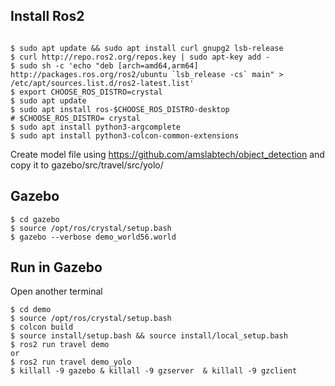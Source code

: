 
## Install Ros2
```

$ sudo apt update && sudo apt install curl gnupg2 lsb-release
$ curl http://repo.ros2.org/repos.key | sudo apt-key add -
$ sudo sh -c 'echo "deb [arch=amd64,arm64] http://packages.ros.org/ros2/ubuntu `lsb_release -cs` main" > /etc/apt/sources.list.d/ros2-latest.list'
$ export CHOOSE_ROS_DISTRO=crystal
$ sudo apt update
$ sudo apt install ros-$CHOOSE_ROS_DISTRO-desktop                     # $CHOOSE_ROS_DISTRO= crystal
$ sudo apt install python3-argcomplete
$ sudo apt install python3-colcon-common-extensions
```

Create model file using
https://github.com/amslabtech/object_detection
and copy it to 
gazebo/src/travel/src/yolo/

## Gazebo
```
$ cd gazebo
$ source /opt/ros/crystal/setup.bash
$ gazebo --verbose demo_world56.world
```

## Run in Gazebo
Open another terminal
```
$ cd demo
$ source /opt/ros/crystal/setup.bash
$ colcon build
$ source install/setup.bash && source install/local_setup.bash
$ ros2 run travel demo
or
$ ros2 run travel demo_yolo
$ killall -9 gazebo & killall -9 gzserver  & killall -9 gzclient
```